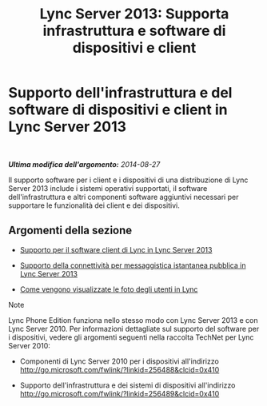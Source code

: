 ﻿---
title: "Lync Server 2013: Supporta infrastruttura e software di dispositivi e client"
TOCTitle: Supporto dell'infrastruttura e del software di dispositivi e client
ms:assetid: 5dcccc2d-efb0-4e7d-9f14-34435fac8dde
ms:mtpsurl: https://technet.microsoft.com/it-it/library/Gg398412(v=OCS.15)
ms:contentKeyID: 49300715
ms.date: 08/24/2015
mtps_version: v=OCS.15
ms.translationtype: HT
---

# Supporto dell'infrastruttura e del software di dispositivi e client in Lync Server 2013

 

_**Ultima modifica dell'argomento:** 2014-08-27_

Il supporto software per i client e i dispositivi di una distribuzione di Lync Server 2013 include i sistemi operativi supportati, il software dell'infrastruttura e altri componenti software aggiuntivi necessari per supportare le funzionalità dei client e dei dispositivi.

## Argomenti della sezione

  -   
    [Supporto per il software client di Lync in Lync Server 2013](lync-server-2013-lync-client-software-support.md)

  -   
    [Supporto della connettività per messaggistica istantanea pubblica in Lync Server 2013](lync-server-2013-support-for-public-instant-messenger-connectivity.md)

  -   
    [Come vengono visualizzate le foto degli utenti in Lync](how-user-photos-are-displayed-in-lync.md)


> [!NOTE]
> Lync Phone Edition funziona nello stesso modo con Lync Server 2013 e con Lync Server 2010. Per informazioni dettagliate sul supporto del software per i dispositivi, vedere gli argomenti seguenti nella raccolta TechNet per Lync Server 2010: 
> <UL>
> <LI>
> <P>Componenti di Lync Server 2010 per i dispositivi all'indirizzo <A class=uri href="http://go.microsoft.com/fwlink/?linkid=256488%26clcid=0x410">http://go.microsoft.com/fwlink/?linkid=256488&amp;clcid=0x410</A></P>
> <LI>
> <P>Supporto dell'infrastruttura e dei sistemi di dispositivi all'indirizzo <A class=uri href="http://go.microsoft.com/fwlink/?linkid=256489%26clcid=0x410">http://go.microsoft.com/fwlink/?linkid=256489&amp;clcid=0x410</A></P></LI></UL>


